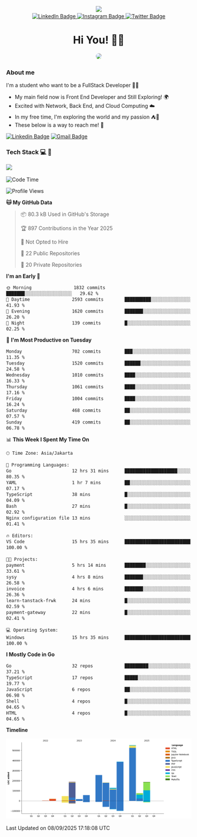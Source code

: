 <div>
  <div id="header" align="center">
      <img src="https://media.giphy.com/media/nFLW7PNGgN3lI68rdv/giphy.gif" width="100"/>
      <div id="badges" style="margin-bottom:20px">
        <a href="https://www.linkedin.com/in/daffadon/">
          <img src="https://img.shields.io/badge/LinkedIn-blue?style=for-the-badge&logo=linkedin&logoColor=white" alt="LinkedIn Badge"/>
        </a>
        <a href="https://www.instagram.com/daffadon_/">
          <img src="https://img.shields.io/badge/Instagram-E4405F?style=for-the-badge&logo=instagram&logoColor=white" alt="Instagram Badge"/>
        </a>
        <a href="https://twitter.com/daffadon_">
          <img src="https://img.shields.io/badge/Twitter-blue?style=for-the-badge&logo=twitter&logoColor=white" alt="Twitter Badge"/>
        </a>
      </div>
    <h1>Hi You! 🙌🙌</h1>
    <img src="https://media.giphy.com/media/rJsMvyk7AHHiW9qKLM/giphy.gif" height=200 style="border-radius:10px" />
  </div>
</div>

### About me

I'm a student who want to be a FullStack Developer 🧑‍💻

- My main field now is Front End Developer and Still Exploring! 🌍
- Excited with Network, Back End, and Cloud Computing ☁️
- In my free time, I'm exploring the world and my passion ⛺🍵
- These below is a way to reach me! 🏃

[![Linkedin Badge](https://skillicons.dev/icons?i=linkedin)](https://www.linkedin.com/in/daffadon)
[![Gmail Badge](https://skillicons.dev/icons?i=gmail)](https://mail.google.com/mail/?view=cm&fs=1&to=daffaputranarendra9@gmail.com)

### Tech Stack 💻 📘

<img src="https://skillicons.dev/icons?i=java,html,css,javascript,typescript,golang,react,next,express,vite,tailwind,mui,prisma,mongodb,mysql,firebase,jest,git,jenkins,docker,kubernetes,github,postman,prometheus,grafana,gcp,vscode,arch,&perline=9"/>

<!--START_SECTION:waka-->
![Code Time](http://img.shields.io/badge/Code%20Time-344%20hrs%2054%20mins-blue)

![Profile Views](http://img.shields.io/badge/Profile%20Views-4-blue)

**🐱 My GitHub Data** 

> 📦 80.3 kB Used in GitHub's Storage 
 > 
> 🏆 897 Contributions in the Year 2025
 > 
> 🚫 Not Opted to Hire
 > 
> 📜 22 Public Repositories 
 > 
> 🔑 20 Private Repositories 
 > 
**I'm an Early 🐤** 

```text
🌞 Morning                1832 commits        ███████░░░░░░░░░░░░░░░░░░   29.62 % 
🌆 Daytime                2593 commits        ██████████░░░░░░░░░░░░░░░   41.93 % 
🌃 Evening                1620 commits        ███████░░░░░░░░░░░░░░░░░░   26.20 % 
🌙 Night                  139 commits         █░░░░░░░░░░░░░░░░░░░░░░░░   02.25 % 
```
📅 **I'm Most Productive on Tuesday** 

```text
Monday                   702 commits         ███░░░░░░░░░░░░░░░░░░░░░░   11.35 % 
Tuesday                  1520 commits        ██████░░░░░░░░░░░░░░░░░░░   24.58 % 
Wednesday                1010 commits        ████░░░░░░░░░░░░░░░░░░░░░   16.33 % 
Thursday                 1061 commits        ████░░░░░░░░░░░░░░░░░░░░░   17.16 % 
Friday                   1004 commits        ████░░░░░░░░░░░░░░░░░░░░░   16.24 % 
Saturday                 468 commits         ██░░░░░░░░░░░░░░░░░░░░░░░   07.57 % 
Sunday                   419 commits         ██░░░░░░░░░░░░░░░░░░░░░░░   06.78 % 
```


📊 **This Week I Spent My Time On** 

```text
🕑︎ Time Zone: Asia/Jakarta

💬 Programming Languages: 
Go                       12 hrs 31 mins      ████████████████████░░░░░   80.35 % 
YAML                     1 hr 7 mins         ██░░░░░░░░░░░░░░░░░░░░░░░   07.17 % 
TypeScript               38 mins             █░░░░░░░░░░░░░░░░░░░░░░░░   04.09 % 
Bash                     27 mins             █░░░░░░░░░░░░░░░░░░░░░░░░   02.92 % 
Nginx configuration file 13 mins             ░░░░░░░░░░░░░░░░░░░░░░░░░   01.41 % 

🔥 Editors: 
VS Code                  15 hrs 35 mins      █████████████████████████   100.00 % 

🐱‍💻 Projects: 
payment                  5 hrs 14 mins       ████████░░░░░░░░░░░░░░░░░   33.61 % 
sysy                     4 hrs 8 mins        ███████░░░░░░░░░░░░░░░░░░   26.58 % 
invoice                  4 hrs 6 mins        ███████░░░░░░░░░░░░░░░░░░   26.36 % 
learn-tanstack-frwk      24 mins             █░░░░░░░░░░░░░░░░░░░░░░░░   02.59 % 
payment-gateway          22 mins             █░░░░░░░░░░░░░░░░░░░░░░░░   02.41 % 

💻 Operating System: 
Windows                  15 hrs 35 mins      █████████████████████████   100.00 % 
```

**I Mostly Code in Go** 

```text
Go                       32 repos            █████████░░░░░░░░░░░░░░░░   37.21 % 
TypeScript               17 repos            █████░░░░░░░░░░░░░░░░░░░░   19.77 % 
JavaScript               6 repos             ██░░░░░░░░░░░░░░░░░░░░░░░   06.98 % 
Shell                    4 repos             █░░░░░░░░░░░░░░░░░░░░░░░░   04.65 % 
HTML                     4 repos             █░░░░░░░░░░░░░░░░░░░░░░░░   04.65 % 
```



**Timeline**

![Lines of Code chart](https://raw.githubusercontent.com/Daffadon/Daffadon/main/assets/bar_graph.png)


 Last Updated on 08/09/2025 17:18:08 UTC
<!--END_SECTION:waka-->
